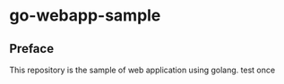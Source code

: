 # go-webapp-sample



## Preface
This repository is the sample of web application using golang.
test once 
